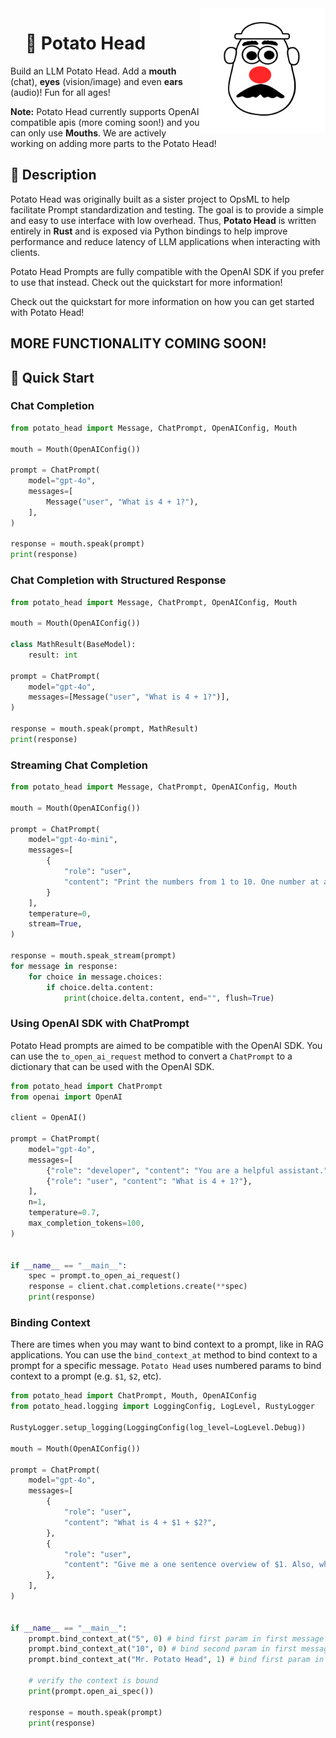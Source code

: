<div style="margin-bottom: 20px; position: relative; z-index: 1;">
  <img align="right" width="200" src="images/potatohead.svg">
</div>


<div id="toc"> <!-- both work, toc or user-content-toc -->
  <ul style="list-style: none;">
    <summary>
      <h1>🥔 Potato Head</h1>
    </summary>
  </ul>
</div>


Build an LLM Potato Head. Add a **mouth** (chat), **eyes** (vision/image) and even **ears** (audio)! Fun for all ages!

**Note:** Potato Head currently supports OpenAI compatible apis (more coming soon!) and you can only use **Mouths**. We are actively working on adding more parts to the Potato Head!


<div align="left">
  <h2>📖 Description</h2>
</div>


Potato Head was originally built as a sister project to OpsML to help facilitate Prompt standardization and testing. The goal is to provide a simple and easy to use interface with low overhead. Thus, **Potato Head** is written entirely in **Rust** and is exposed via Python bindings to help improve performance and reduce latency of LLM applications when interacting with clients.

Potato Head Prompts are fully compatible with the OpenAI SDK if you prefer to use that instead. Check out the quickstart for more information!

Check out the quickstart for more information on how you can get started with Potato Head!

## MORE FUNCTIONALITY COMING SOON!


<div align="left">
  <h2>🚀 Quick Start</h2>
</div>

### Chat Completion

```python
from potato_head import Message, ChatPrompt, OpenAIConfig, Mouth 

mouth = Mouth(OpenAIConfig())

prompt = ChatPrompt(
    model="gpt-4o",
    messages=[
        Message("user", "What is 4 + 1?"),
    ],
)

response = mouth.speak(prompt)
print(response)
```

### Chat Completion with Structured Response

```python
from potato_head import Message, ChatPrompt, OpenAIConfig, Mouth

mouth = Mouth(OpenAIConfig())

class MathResult(BaseModel):
    result: int

prompt = ChatPrompt(
    model="gpt-4o",
    messages=[Message("user", "What is 4 + 1?")],
)

response = mouth.speak(prompt, MathResult)
print(response)
```

### Streaming Chat Completion

```python
from potato_head import Message, ChatPrompt, OpenAIConfig, Mouth

mouth = Mouth(OpenAIConfig())

prompt = ChatPrompt(
    model="gpt-4o-mini",
    messages=[
        {
            "role": "user",
            "content": "Print the numbers from 1 to 10. One number at a time.",
        }
    ],
    temperature=0,
    stream=True,
)

response = mouth.speak_stream(prompt)
for message in response:
    for choice in message.choices:
        if choice.delta.content:
            print(choice.delta.content, end="", flush=True)
```

### Using OpenAI SDK with ChatPrompt

Potato Head prompts are aimed to be compatible with the OpenAI SDK. You can use the `to_open_ai_request` method to convert a `ChatPrompt` to a dictionary that can be used with the OpenAI SDK.

```python
from potato_head import ChatPrompt
from openai import OpenAI

client = OpenAI()

prompt = ChatPrompt(
    model="gpt-4o",
    messages=[
        {"role": "developer", "content": "You are a helpful assistant."},
        {"role": "user", "content": "What is 4 + 1?"},
    ],
    n=1,
    temperature=0.7,
    max_completion_tokens=100,
)


if __name__ == "__main__":
    spec = prompt.to_open_ai_request()
    response = client.chat.completions.create(**spec)
    print(response)
```

### Binding Context

There are times when you may want to bind context to a prompt, like in RAG applications. You can use the `bind_context_at` method to bind context to a prompt for a specific message. `Potato Head` uses numbered params to bind context to a prompt (e.g. `$1`, `$2`, etc).

```python
from potato_head import ChatPrompt, Mouth, OpenAIConfig
from potato_head.logging import LoggingConfig, LogLevel, RustyLogger

RustyLogger.setup_logging(LoggingConfig(log_level=LogLevel.Debug))

mouth = Mouth(OpenAIConfig())

prompt = ChatPrompt(
    model="gpt-4o",
    messages=[
        {
            "role": "user",
            "content": "What is 4 + $1 + $2?",
        },
        {
            "role": "user",
            "content": "Give me a one sentence overview of $1. Also, what was the result of my first question?",
        },
    ],
)


if __name__ == "__main__":
    prompt.bind_context_at("5", 0) # bind first param in first message
    prompt.bind_context_at("10", 0) # bind second param in first message
    prompt.bind_context_at("Mr. Potato Head", 1) # bind first param in second message

    # verify the context is bound
    print(prompt.open_ai_spec())

    response = mouth.speak(prompt)
    print(response)
```